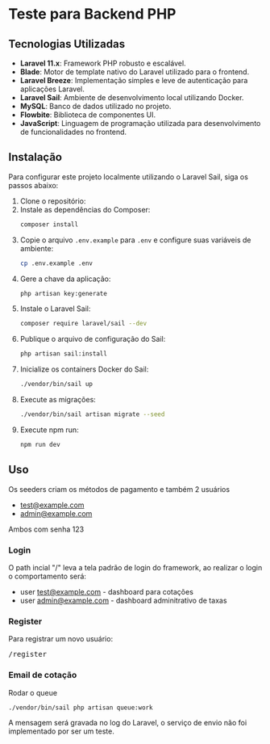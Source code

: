 # Teste para Backend PHP

## Tecnologias Utilizadas

- **Laravel 11.x**: Framework PHP robusto e escalável.
- **Blade**: Motor de template nativo do Laravel utilizado para o frontend.
- **Laravel Breeze**: Implementação simples e leve de autenticação para aplicações Laravel.
- **Laravel Sail**: Ambiente de desenvolvimento local utilizando Docker.
- **MySQL**: Banco de dados utilizado no projeto.
- **Flowbite**: Biblioteca de componentes UI.
- **JavaScript**: Linguagem de programação utilizada para desenvolvimento de funcionalidades no frontend.

## Instalação

Para configurar este projeto localmente utilizando o Laravel Sail, siga os passos abaixo:

1. Clone o repositório:
2. Instale as dependências do Composer:
    ```bash
    composer install
    ```
3. Copie o arquivo `.env.example` para `.env` e configure suas variáveis de ambiente:
   ```bash
   cp .env.example .env
   ```
4. Gere a chave da aplicação:
    ```bash
    php artisan key:generate
    ```
5. Instale o Laravel Sail:
    ```bash
    composer require laravel/sail --dev
    ```
6. Publique o arquivo de configuração do Sail:
    ```bash
    php artisan sail:install
    ```
7. Inicialize os containers Docker do Sail:
    ```bash
    ./vendor/bin/sail up
    ```
8. Execute as migrações:
    ```bash
    ./vendor/bin/sail artisan migrate --seed
    ```
9. Execute npm run:
    ```bash
   npm run dev
   ```
## Uso 
Os seeders criam os métodos de pagamento e também 2 usuários

- test@example.com
- admin@example.com

Ambos com senha 123

### Login
O path incial "/" leva a tela padrão de login do framework, ao realizar o login o comportamento será:

- user test@example.com - dashboard para cotações
- user admin@example.com - dashboard adminitrativo de taxas

### Register
Para registrar um novo usuário:
<pre>/register</pre>

### Email de cotação
Rodar o queue
```bash
./vendor/bin/sail php artisan queue:work
```
A mensagem será gravada no log do Laravel, o serviço de envio não foi implementado por ser um teste.

